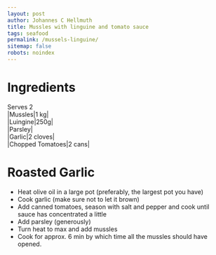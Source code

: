 ```yaml
---
layout: post
author: Johannes C Hellmuth
title: Mussles with linguine and tomato sauce
tags: seafood
permalink: /mussels-linguine/
sitemap: false
robots: noindex
---
```


# Ingredients
Serves 2  
|Mussles|1 kg|  
|Luingine|250g|   
|Parsley|  
|Garlic|2 cloves|  
|Chopped Tomatoes|2 cans|  

# Roasted Garlic
* Heat olive oil in a large pot (preferably, the largest pot you have)
* Cook garlic (make sure not to let it brown)
* Add canned tomatoes, season with salt and pepper and cook until sauce has concentrated a little
* Add parsley (generously)
* Turn heat to max and add mussles 
* Cook for approx. 6 min by which time all the mussles should have opened. 
